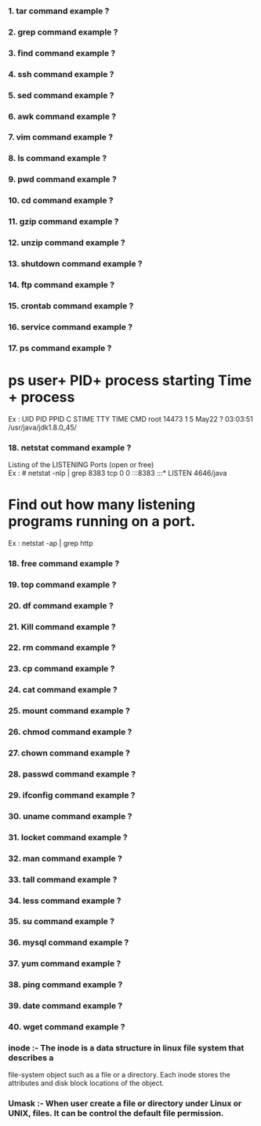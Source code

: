 ### 1. tar command example ?
### 2. grep command example ?
### 3. find command example ?
### 4. ssh command example ?
### 5. sed command example ?
### 6. awk command example ?
### 7. vim command example ?
### 8. ls command example ?
### 9. pwd command example ?
### 10. cd command example ?
### 11. gzip command example ?
### 12. unzip command example ?
### 13. shutdown command example ?
### 14. ftp command example ?
### 15. crontab command example ?
### 16. service command example ?
### 17. ps command example ?
# ps    user+ PID+  process starting Time + process

 Ex :     UID        PID    PPID  C   STIME  TTY          TIME       CMD
          root     14473     1    5   May22  ?        03:03:51       /usr/java/jdk1.8.0_45/
### 18. netstat command example ?
Listing of the LISTENING Ports (open or free)	  
Ex :  # netstat -nlp  | grep 8383
      tcp        0      0 :::8383                     :::*                        LISTEN      4646/java

# Find out how many listening programs running on a port.
 Ex :   netstat -ap | grep http

### 18. free command example ?
### 19. top command example ?
### 20. df command example ?
### 21. Kill command example ?
### 22. rm command example ?
### 23. cp command example ?
### 24. cat command example ?
### 25. mount command example ?
### 26. chmod command example ?
### 27. chown command example ?
### 28. passwd command example ?
### 29. ifconfig command example ?
### 30. uname command example ?
### 31. locket command example ?
### 32. man command example ?
### 33. tall command example ?
### 34. less command example ?
### 35. su command example ?
### 36. mysql command example ?
### 37. yum command example ?
### 38. ping command example ?
### 39. date command example ?
### 40. wget command example ?
### inode  :-   The inode is a data structure in linux file system that describes a 
file-system object such as a file or a directory. Each inode stores the attributes and disk block
 locations of the object.


### Umask   :-   When user create a file or directory under Linux or UNIX, files. It can be  control the default file permission.


